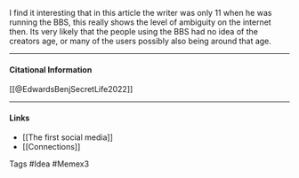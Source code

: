 I find it interesting that in this article the writer was only 11 when he was running the BBS, this really shows the level of ambiguity on the internet then. Its very likely that the people using the BBS had no idea of the creators age, or many of the users possibly also being around that age.

----
#### Citational Information

[[@EdwardsBenjSecretLife2022]]

--------
#### Links 
- [[The first social media]]
- [[Connections]]

Tags #Idea #Memex3